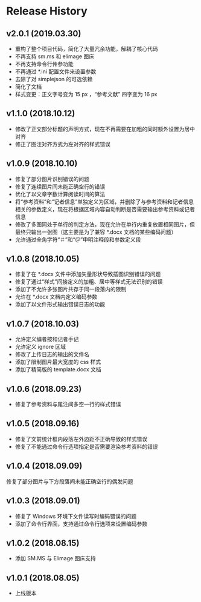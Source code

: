 Release History
===============


v2.0.1 (2019.03.30)
--------
- 重构了整个项目代码，简化了大量亢余功能，解耦了核心代码
- 不再支持 sm.ms 和 elimage 图床
- 不再支持命令行传参功能
- 不再通过 \*.ini 配置文件来设置参数
- 去除了对 simplejson 的可选依赖
- 简化了文档
- 样式变更：正文字号变为 15 px ，“参考文献” 四字变为 16 px


v1.1.0 (2018.10.12)
--------
- 修改了正文部分标题的声明方式，现在不再需要在加粗的同时额外设置为居中对齐
- 修正了图注对齐方式为左对齐的样式错误


v1.0.9 (2018.10.10)
--------
- 修复了部分图片识别错误的问题
- 修复了连续图片间未能正确空行的错误
- 优化了以文章字数计算阅读时间的算法
- 将“参考资料”和“记者信息”单独定义为区域，并删除了与参考资料和记者信息相关的参数定义，现在将根据区域内容自动判断是否需要输出参考资料或记者信息
- 修改了多图同处于单行的判定方法，现在允许在单行内重复放置相同图片，但最终只输出一张图（这主要是为了兼容 \*.docx 文档的某些编码问题）
- 允许通过全角字符“＃”和“＠”申明注释段和参数定义段


v1.0.8 (2018.10.05)
--------
- 修复了在 \*.docx 文件中添加矢量形状导致插图识别错误的问题
- 修复了通过“样式”间接定义的加粗、居中等样式无法识别的错误
- 添加了不允许多张图片共存于同一段落内的限制
- 允许在 \*.docx 文档内定义编码参数
- 添加了以文件形式输出错误日志的功能


v1.0.7 (2018.10.03)
--------
- 允许定义编者按和记者手记
- 允许定义 ignore 区域
- 修改了上传日志的输出的文件名
- 添加了限制图片最大宽度的 css 样式
- 添加了精简版的 template.docx 文档


v1.0.6 (2018.09.23)
--------
- 修复了参考资料与尾注间多空一行的样式错误


v1.0.5 (2018.09.16)
--------
- 修复了文前统计框内段落左外边距不正确导致的样式错误
- 修复了不能通过命令行选项指定是否需要渲染参考资料的错误


v1.0.4 (2018.09.09)
--------
修复了部分图片与下方段落间未能正确空行的偶发问题


v1.0.3 (2018.09.01)
--------
- 修复了 Windows 环境下文件读写时编码错误的问题
- 添加了命令行界面，支持通过命令行选项来设置编码参数


v1.0.2 (2018.08.15)
--------
- 添加 SM.MS 与 Elimage 图床支持


v1.0.1 (2018.08.05)
--------
- 上线版本
